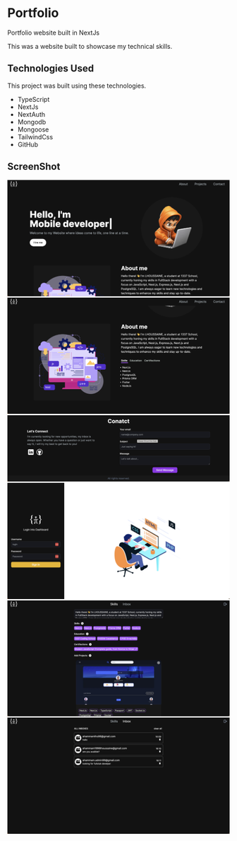 # Portfolio

Portfolio website built in NextJs

This was a website built to showcase my technical skills.

## Technologies Used

This project was built using these technologies.

- TypeScript
- NextJs
- NextAuth
- Mongodb
- Mongoose
- TailwindCss
- GitHub

## ScreenShot

![heroSection](https://github.com/ahammamlho/Portfolio/blob/main/screenshot/heroSection.png?raw=true)
![about](https://github.com/ahammamlho/Portfolio/blob/main/screenshot/aboutSection.png?raw=true)
![conatct](https://github.com/ahammamlho/Portfolio/blob/main/screenshot/contactSection.png?raw=true)
![login](https://github.com/ahammamlho/Portfolio/blob/main/screenshot/loginSection.png?raw=true)
![admin](https://github.com/ahammamlho/Portfolio/blob/main/screenshot/adminPage.png?raw=true)
![inbox](https://github.com/ahammamlho/Portfolio/blob/main/screenshot/inboxSection.png?raw=true)
